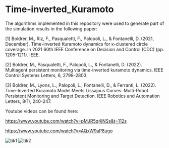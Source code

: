 # Time-inverted_Kuramoto 

The algorithms implemented in this repository were used to generate
part of the simulation results in the following paper:

[1] Boldrer, M., Riz, F., Pasqualetti, F., Palopoli, L., & Fontanelli, D. (2021, December).
 Time-inverted Kuramoto dynamics for κ-clustered circle coverage.
 In 2021 60th IEEE Conference on Decision and Control (CDC) (pp. 1205-1211). IEEE.

[2] Boldrer, M., Pasqualetti, F., Palopoli, L., & Fontanelli, D. (2022).
 Multiagent persistent monitoring via time-inverted kuramoto dynamics.
 IEEE Control Systems Letters, 6, 2798-2803.

[3] Boldrer, M., Lyons, L., Palopoli, L., Fontanelli, D., & Ferranti, L. (2022).
 Time-Inverted Kuramoto Model Meets Lissajous Curves: 
 Multi-Robot Persistent Monitoring and Target Detection. 
 IEEE Robotics and Automation Letters, 8(1), 240-247.

Youtube videos can be found here:

https://www.youtube.com/watch?v=pMJR5q4jNSs&t=112s 

https://www.youtube.com/watch?v=AQxW9aP8ugo


![tik1](https://user-images.githubusercontent.com/95948066/225571117-5f9e7476-c5e0-4bbe-b136-4804e1386739.gif)
![tik2](https://user-images.githubusercontent.com/95948066/225571157-a707ed86-6765-4127-a403-7903df48098b.gif)
